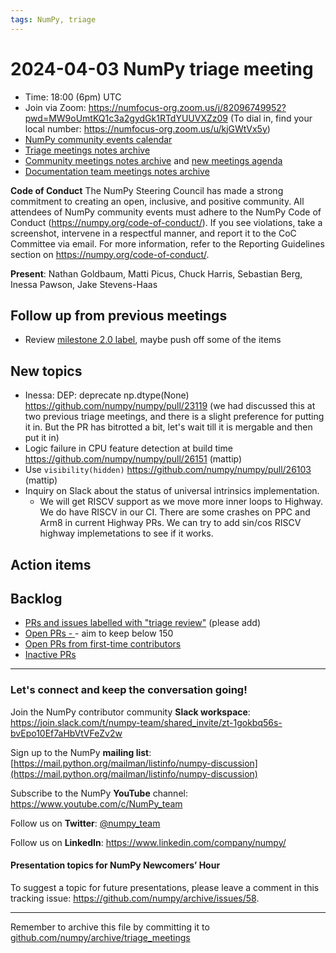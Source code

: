 ```yaml
---
tags: NumPy, triage
---
```


# 2024-04-03 NumPy triage meeting


- Time: 18:00 (6pm) UTC
- Join via Zoom: https://numfocus-org.zoom.us/j/82096749952?pwd=MW9oUmtKQ1c3a2gydGk1RTdYUUVXZz09 (To dial in, find your local number: https://numfocus-org.zoom.us/u/kjGWtVx5y)
- [NumPy community events calendar](https://scientific-python.org/calendars)
- [Triage meetings notes archive](https://github.com/numpy/archive/tree/master/triage_meetings)
- [Community meetings notes archive](https://github.com/numpy/archive/tree/main/community_meetings) and [new meetings agenda](https://hackmd.io/76o-IxCjQX2mOXO_wwkcpg)
- [Documentation team meetings notes archive](https://github.com/numpy/archive/tree/main/docs_team_meetings)


**Code of Conduct**
The NumPy Steering Council has made a strong commitment to creating an open, inclusive, and positive community. 
All attendees of NumPy community events must adhere to the NumPy Code of Conduct (https://numpy.org/code-of-conduct/). 
If you see violations, take a screenshot, intervene in a respectful manner, and report it to the CoC Committee via email. For more information, refer to the Reporting Guidelines section on https://numpy.org/code-of-conduct/.

**Present**: Nathan Goldbaum, Matti Picus, Chuck Harris, Sebastian Berg, Inessa Pawson, Jake Stevens-Haas
 
## Follow up from previous meetings 

- Review [milestone 2.0 label](https://github.com/numpy/numpy/milestone/118), maybe push off some of the items

## New topics
- Inessa: DEP: deprecate np.dtype(None) https://github.com/numpy/numpy/pull/23119 (we had discussed this at two previous triage meetings, and there is a slight preference for putting it in. But the PR has bitrotted a bit, let's wait till it is mergable and then put it in)
- Logic failure in CPU feature detection at build time https://github.com/numpy/numpy/pull/26151 (mattip)
- Use `visibility(hidden)` https://github.com/numpy/numpy/pull/26103 (mattip)
- Inquiry on Slack about the status of universal intrinsics implementation.
  - We will get RISCV support as we move more inner loops to Highway. We do have RISCV in our CI. There are some crashes on PPC and Arm8 in current Highway PRs. We can try to add sin/cos RISCV highway implemetations to see if it works.

## Action items



## Backlog

* [PRs and issues labelled with "triage review"](https://github.com/numpy/numpy/labels/triage%20review) (please add)
* [Open PRs - ](https://github.com/numpy/numpy/pulls)- aim to keep below 150
* [Open PRs from first-time contributors](https://github.com/orgs/numpy/projects/5) 
* [Inactive PRs](https://github.com/orgs/numpy/projects/6)



---

### Let's connect and keep the conversation going!
Join the NumPy contributor community **Slack workspace**: https://join.slack.com/t/numpy-team/shared_invite/zt-1gokbq56s-bvEpo10Ef7aHbVtVFeZv2w

Sign up to the NumPy **mailing list**: [https://mail.python.org/mailman/listinfo/numpy-discussion](https://mail.python.org/mailman/listinfo/numpy-discussion)

Subscribe to the NumPy **YouTube** channel: https://www.youtube.com/c/NumPy_team

Follow us on **Twitter**: [@numpy_team](https://twitter.com/numpy_team)

Follow us on **LinkedIn**: https://www.linkedin.com/company/numpy/

#### Presentation topics for NumPy Newcomers’ Hour 
To suggest a topic for future presentations, please leave a comment in this tracking issue: https://github.com/numpy/archive/issues/58.

---

Remember to archive this file by committing it to [github.com/numpy/archive/triage_meetings](https://github.com/numpy/archive/tree/main/triage_meetings)